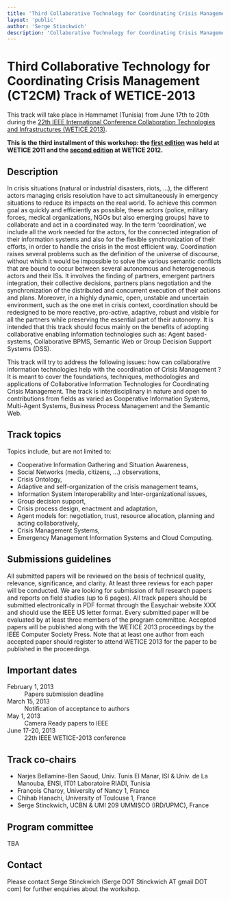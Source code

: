 ```yaml
---
title: 'Third Collaborative Technology for Coordinating Crisis Management (CT2CM) Track of WETICE-2013'
layout: 'public'
author: 'Serge Stinckwich'
description: 'Collaborative Technology for Coordinating Crisis Management (CT2CM) track of WETICE-2013, Hammamet (Tunisia)'
---
```

# Third Collaborative Technology for Coordinating Crisis Management (CT2CM) Track of WETICE-2013

This track will take place in Hammamet (Tunisia) from June 17th to 20th during the [22th IEEE International Conference Collaboration Technologies and Infrastructures (WETICE 2013)](http://wetice2013.redcad.org/).

**This is the third installment of this workshop: the [first edition](CT2CM2011) was held at WETICE 2011 and the [second edition](CT2CM2012) at WETICE 2012.**

## Description
In crisis situations (natural or industrial disasters, riots, ...), the different actors managing crisis resolution have to act simultaneously in emergency situations to reduce its impacts on the real world. To achieve this common goal as quickly and efficiently as possible, these actors (police, military forces, medical organizations, NGOs but also emerging groups) have to collaborate and act in a coordinated way. In the term ‘coordination’, we include all the work needed for the actors, for the connected integration of their information systems and also for the flexible synchronization of their efforts, in order to handle the crisis in the most efficient way.
Coordination raises several problems such as the definition of the universe of discourse, without which it would be impossible to solve the various semantic conflicts that are bound to occur between several autonomous and heterogeneous actors and their ISs. It involves the finding of partners, emergent partners integration, their collective decisions, partners plans negotiation and the synchronization of the distributed and concurrent execution of their actions and plans.
Moreover, in a highly dynamic, open, unstable and uncertain environment, such as the one met in crisis context, coordination should be redesigned to be more reactive, pro-active, adaptive, robust and visible for all the partners while preserving the essential part of their autonomy. It is intended that this track should focus mainly on the benefits of adopting collaborative enabling information technologies such as: Agent based-systems, Collaborative BPMS, Semantic Web or Group Decision Support Systems (DSS).

This track will try to address the following issues: how can collaborative information technologies help with the coordination of Crisis Management ? It is meant to cover the foundations, techniques, methodologies and applications of Collaborative Information Technologies for Coordinating Crisis Management. The track is interdisciplinary in nature and open to contributions from fields as varied as Cooperative Information Systems, Multi-Agent Systems, Business Process Management and the Semantic Web.

## Track topics
Topics include, but are not limited to:

- Cooperative Information Gathering and Situation Awareness,
- Social Networks (media, citizens, ...) observations,
- Crisis Ontology,
- Adaptive and self-organization of the crisis management teams,
- Information System Interoperability and Inter-organizational issues,
- Group decision support,
- Crisis process design, enactment and adaptation,
- Agent models for: negotiation, trust, resource allocation, planning and acting collaboratively,
- Crisis Management Systems,
- Emergency Management Information Systems and Cloud Computing.

## Submissions guidelines
All submitted papers will be reviewed on the basis of technical quality, relevance, significance, and clarity. At least three reviews for each paper will be conducted. We are looking for submission of full research papers and reports on field studies (up to 6 pages). All track papers should be submitted electronically in PDF format through the Easychair website XXX and should use the IEEE US letter format. Every submitted paper will be evaluated by at least three members of the program committee. Accepted papers will be published along with the WETICE 2013 proceedings by the IEEE Computer Society Press. Note that at least one author from each accepted paper should register to attend WETICE 2013 for the paper to be published in the proceedings.

## Important dates
<dl class="dl-horizontal">
<dt><span class="label label-important">February 1, 2013</span></dt><dd>Papers submission deadline</dd>
<dt>March 15, 2013</dt><dd>Notification of acceptance to authors</dd>
<dt>May 1, 2013</dt><dd>Camera Ready papers to IEEE</dd>
<dt>June 17-20, 2013</dt><dd>22th IEEE WETICE-2013 conference</dd>
</dl>

## Track co-chairs
- Narjes Bellamine-Ben Saoud, Univ. Tunis El Manar, ISI &  Univ. de La Manouba, ENSI, IT01 Laboratoire RIADI, Tunisia
- François Charoy, University of Nancy 1, France
- Chihab Hanachi, University of Toulouse 1, France
- Serge Stinckwich, UCBN & UMI 209 UMMISCO (IRD/UPMC), France

## Program committee
TBA

## Contact
Please contact Serge Stinckwich (Serge DOT Stinckwich AT gmail DOT com) for further enquiries about the workshop.
